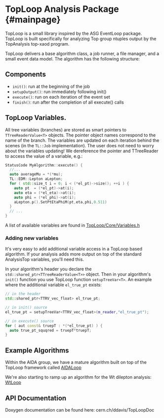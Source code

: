 TopLoop Analysis Package      {#mainpage}
========================

TopLoop is a small library inspired by the ASG EventLoop
package. TopLoop is built specifically for analyzing Top group ntuples
output by the TopAnalysis top-xaod program.

TopLoop delivers a base algorithm class, a job runner, a file manager,
and a small event data model. The algorithm has the following
structure:

## Components

- `init()`: run at the beginning of the job
- `setupOutput()`: run immediately following init()
- `execute()`: run on each iteration of the event set
- `finish()`: run after the completion of all execute() calls

## TopLoop Variables.

All tree variables (branches) are stored as smart pointers to
`TTreeReaderValue<T>` objects. The pointer object names correspond to
the name of the branch. The variables are updated on each iteration
behind the scenes (in the `TL::Job` implementation). The user does not
need to worry about the variables updating! We dereference the pointer
and TTreeReader to access the value of a variable, e.g.:

```cpp
StatusCode MyAlgorithm::execute() {
  //...
  auto averageMu = *(*mu);
  TL::EDM::Lepton aLepton;
  for ( std::size_t i = 0; i < (*el_pt)->size(); ++i ) {
    auto pt  = (*el_pt)->at(i);
    auto eta = (*el_eta)->at(i);
    auto phi = (*el_phi)->at(i);
    aLepton.p().SetPtEtaPhiM(pt,eta,phi,0.511)
  }
  // ...
}
```

A list of available variables are found in
[TopLoop/Core/Variables.h](https://gitlab.cern.ch/atlas-aida/TopLoop/blob/master/TopLoop/Core/Variables.h)

### Adding new variables

It's very easy to add additional variable access in a TopLoop based
algorithm. If your analysis adds more output on top of the standard
AnalysisTop variables, you'll need this.

In your algorithm's header you declare the
`std::shared_ptr<TTreeReaderValue<T>>` object. Then in your
algorithm's `init()` function you use TopLoop function
`setupTreeVar<T>`. An example where the additional variable
`el_true_pt` exists:

```cpp
// in the header
std::shared_ptr<TTRV_vec_float> el_true_pt;
```
```cpp
// in init() source
el_true_pt = setupTreeVar<TTRV_vec_float>(m_reader,"el_true_pt");
```
```cpp
// in execute() source
for ( aut const& truepT : *(*el_true_pt) ) {
  auto true_pt_squqred = truepT*truepT;
}
```

## Example Algorithms

Within the AIDA group, we have a mature algorithm built on top of the
TopLoop framework called
[AIDALoop](https://gitlab.cern.ch/atlas-aida/AIDALoop/tree/rel21Wt_test)

We're also starting to ramp up an algorithm for the Wt dilepton analysis:
[WtLoop](http://gitlab.cern.ch/atlas-aida/WtLoop)

## API Documentation

Doxygen documentation can be found here: cern.ch/ddavis/TopLoopDoc
